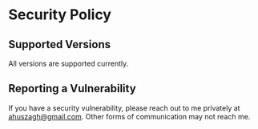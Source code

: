 # Security Policy

## Supported Versions

All versions are supported currently.

## Reporting a Vulnerability

If you have a security vulnerability, please reach out to me privately at [ahuszagh@gmail.com](mailto:ahuszagh@gmail.com). Other forms of communication may not reach me.
